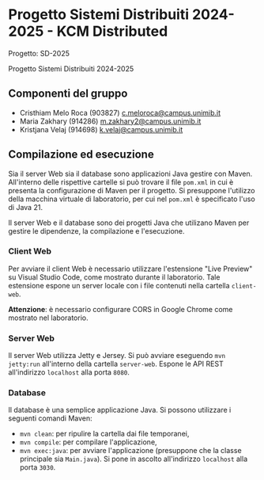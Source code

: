 # Progetto Sistemi Distribuiti 2024-2025 - KCM Distributed

Progetto: SD-2025

Progetto Sistemi Distribuiti 2024-2025

## Componenti del gruppo

* Cristhiam Melo Roca (903827) <c.meloroca@campus.unimib.it>
*  Maria Zakhary (914286) <m.zakhary2@campus.unimib.it>
*  Kristjana Velaj (914698) <k.velaj@campus.unimib.it>

## Compilazione ed esecuzione

Sia il server Web sia il database sono applicazioni Java gestire con Maven. All'interno delle rispettive cartelle si può trovare il file `pom.xml` in cui è presenta la configurazione di Maven per il progetto. Si presuppone l'utilizzo della macchina virtuale di laboratorio, per cui nel `pom.xml` è specificato l'uso di Java 21.

Il server Web e il database sono dei progetti Java che utilizano Maven per gestire le dipendenze, la compilazione e l'esecuzione.

### Client Web

Per avviare il client Web è necessario utilizzare l'estensione "Live Preview" su Visual Studio Code, come mostrato durante il laboratorio. Tale estensione espone un server locale con i file contenuti nella cartella `client-web`.

**Attenzione**: è necessario configurare CORS in Google Chrome come mostrato nel laboratorio.

### Server Web

Il server Web utilizza Jetty e Jersey. Si può avviare eseguendo `mvn jetty:run` all'interno della cartella `server-web`. Espone le API REST all'indirizzo `localhost` alla porta `8080`.

### Database

Il database è una semplice applicazione Java. Si possono utilizzare i seguenti comandi Maven:

* `mvn clean`: per ripulire la cartella dai file temporanei,
* `mvn compile`: per compilare l'applicazione,
* `mvn exec:java`: per avviare l'applicazione (presuppone che la classe principale sia `Main.java`). Si pone in ascolto all'indirizzo `localhost` alla porta `3030`.


